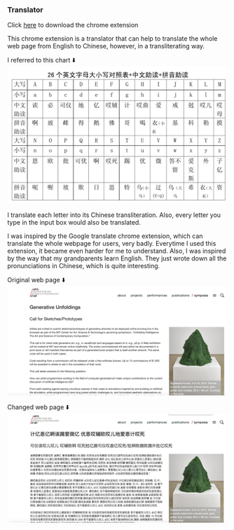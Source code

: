 ### Translator

Click [here](https://github.com/Iris-666/abc-student-repo/raw/master/projects/mini-project4/bug-project.zip) to download the chrome extension

This chrome extension is a translator that can help to translate the whole web page from English to Chinese, however, in a transliterating way. 

I referred to this chart ⬇️
![chart](reference.png)

I translate each letter into its Chinese transliteration. Also, every letter you type in the input box would also be translated. 

I was inspired by the Google translate chrome extension, which can translate the whole webpage for users, very badly. Everytime I used this extension, it became even harder for me to understand. Also, I was inspired by the way that my grandparents learn English. They just wrote down all the pronunciations in Chinese, which is quite interesting. 

Original web page ⬇️
![original web page](original.png)

Changed web page ⬇️
![changed web page](changed.png)
